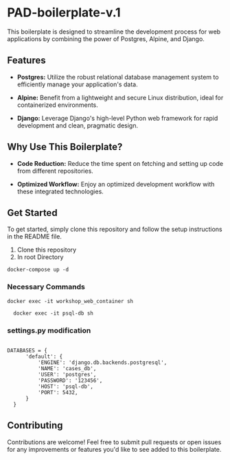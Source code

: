 # PAD-boilerplate-v.1

This boilerplate is designed to streamline the development process for web applications by combining the power of Postgres, Alpine, and Django. 

## Features

- **Postgres:** Utilize the robust relational database management system to efficiently manage your application's data.
  
- **Alpine:** Benefit from a lightweight and secure Linux distribution, ideal for containerized environments.

- **Django:** Leverage Django's high-level Python web framework for rapid development and clean, pragmatic design.

## Why Use This Boilerplate?

- **Code Reduction:** Reduce the time spent on fetching and setting up code from different repositories.
  
- **Optimized Workflow:** Enjoy an optimized development workflow with these integrated technologies.

## Get Started

To get started, simply clone this repository and follow the setup instructions in the README file.

1. Clone this repository
2. In root Directory
 ```
 docker-compose up -d
```
### Necessary Commands

```
docker exec -it workshop_web_container sh
```

```
  docker exec -it psql-db sh
```
### settings.py modification
```

DATABASES = {
      'default': {
          'ENGINE': 'django.db.backends.postgresql',
          'NAME': 'cases_db',
          'USER': 'postgres',
          'PASSWORD': '123456',
          'HOST': 'psql-db',
          'PORT': 5432,
      }
  }
```
## Contributing

Contributions are welcome! Feel free to submit pull requests or open issues for any improvements or features you'd like to see added to this boilerplate.

